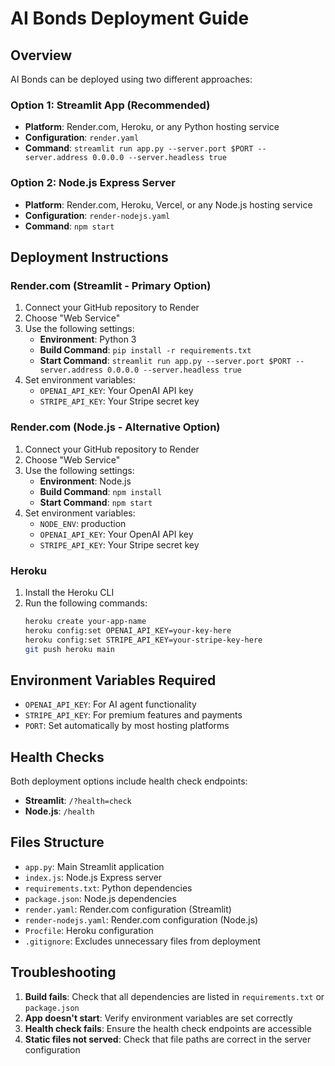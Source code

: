 # AI Bonds Deployment Guide

## Overview
AI Bonds can be deployed using two different approaches:

### Option 1: Streamlit App (Recommended)
- **Platform**: Render.com, Heroku, or any Python hosting service
- **Configuration**: `render.yaml`
- **Command**: `streamlit run app.py --server.port $PORT --server.address 0.0.0.0 --server.headless true`

### Option 2: Node.js Express Server
- **Platform**: Render.com, Heroku, Vercel, or any Node.js hosting service  
- **Configuration**: `render-nodejs.yaml`
- **Command**: `npm start`

## Deployment Instructions

### Render.com (Streamlit - Primary Option)
1. Connect your GitHub repository to Render
2. Choose "Web Service"
3. Use the following settings:
   - **Environment**: Python 3
   - **Build Command**: `pip install -r requirements.txt`
   - **Start Command**: `streamlit run app.py --server.port $PORT --server.address 0.0.0.0 --server.headless true`
4. Set environment variables:
   - `OPENAI_API_KEY`: Your OpenAI API key
   - `STRIPE_API_KEY`: Your Stripe secret key

### Render.com (Node.js - Alternative Option)
1. Connect your GitHub repository to Render
2. Choose "Web Service"
3. Use the following settings:
   - **Environment**: Node.js
   - **Build Command**: `npm install`
   - **Start Command**: `npm start`
4. Set environment variables:
   - `NODE_ENV`: production
   - `OPENAI_API_KEY`: Your OpenAI API key
   - `STRIPE_API_KEY`: Your Stripe secret key

### Heroku
1. Install the Heroku CLI
2. Run the following commands:
   ```bash
   heroku create your-app-name
   heroku config:set OPENAI_API_KEY=your-key-here
   heroku config:set STRIPE_API_KEY=your-stripe-key-here
   git push heroku main
   ```

## Environment Variables Required
- `OPENAI_API_KEY`: For AI agent functionality
- `STRIPE_API_KEY`: For premium features and payments
- `PORT`: Set automatically by most hosting platforms

## Health Checks
Both deployment options include health check endpoints:
- **Streamlit**: `/?health=check`
- **Node.js**: `/health`

## Files Structure
- `app.py`: Main Streamlit application
- `index.js`: Node.js Express server
- `requirements.txt`: Python dependencies
- `package.json`: Node.js dependencies
- `render.yaml`: Render.com configuration (Streamlit)
- `render-nodejs.yaml`: Render.com configuration (Node.js)
- `Procfile`: Heroku configuration
- `.gitignore`: Excludes unnecessary files from deployment

## Troubleshooting
1. **Build fails**: Check that all dependencies are listed in `requirements.txt` or `package.json`
2. **App doesn't start**: Verify environment variables are set correctly
3. **Health check fails**: Ensure the health check endpoints are accessible
4. **Static files not served**: Check that file paths are correct in the server configuration